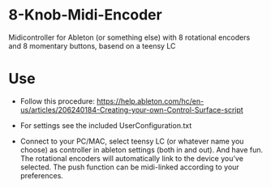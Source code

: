 # 8-Knob-Midi-Encoder
Midicontroller for Ableton (or something else) with 8 rotational encoders and 8 momentary buttons, basend on a teensy LC

# Use
- Follow this procedure: https://help.ableton.com/hc/en-us/articles/206240184-Creating-your-own-Control-Surface-script

- For settings see the included UserConfiguration.txt

- Connect to your PC/MAC, select teensy LC (or whatever name you choose) as controller in ableton settings (both in and out). And have fun. The rotational encoders will automatically link to the device you've selected. The push function can be midi-linked according to your preferences.


